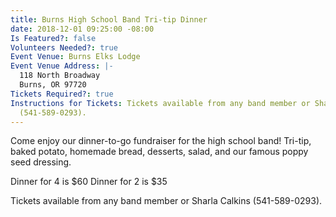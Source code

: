 ```yaml
---
title: Burns High School Band Tri-tip Dinner
date: 2018-12-01 09:25:00 -08:00
Is Featured?: false
Volunteers Needed?: true
Event Venue: Burns Elks Lodge
Event Venue Address: |-
  118 North Broadway
  Burns, OR 97720
Tickets Required?: true
Instructions for Tickets: Tickets available from any band member or Sharla Calkins
  (541-589-0293).
---
```


Come enjoy our dinner-to-go fundraiser for the high school band! Tri-tip, baked potato, homemade bread, desserts, salad, and our famous poppy seed dressing. 

Dinner for 4 is $60
Dinner for 2 is $35

Tickets available from any band member or Sharla Calkins (541-589-0293).